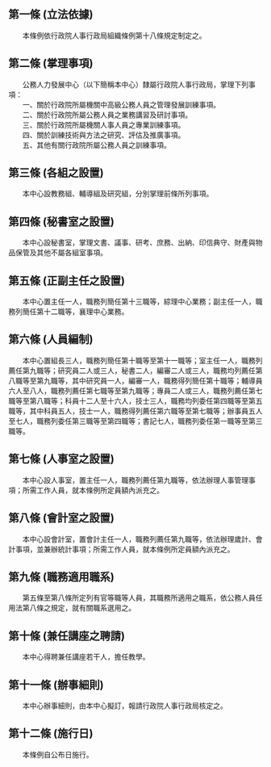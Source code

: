 第一條 (立法依據)
-----------------
　　本條例依行政院人事行政局組織條例第十八條規定制定之。  


第二條 (掌理事項)
-----------------
　　公務人力發展中心（以下簡稱本中心）隸屬行政院人事行政局，掌理下列事項：  
　　一、關於行政院所屬機關中高級公務人員之管理發展訓練事項。  
　　二、關於行政院所屬公務人員之業務講習及研討事項。  
　　三、關於行政院所屬機關人事人員之專業訓練事項。  
　　四、關於訓練技術與方法之研究、評估及推廣事項。  
　　五、其他有關行政院所屬公務人員之訓練事項。  


第三條 (各組之設置)
-------------------
　　本中心設教務組、輔導組及研究組，分別掌理前條所列事項。  


第四條 (秘書室之設置)
---------------------
　　本中心設秘書室，掌理文書、議事、研考、庶務、出納、印信典守、財產與物品保管及其他不屬各組室事項。  


第五條 (正副主任之設置)
-----------------------
　　本中心置主任一人，職務列簡任第十三職等，綜理中心業務；副主任一人，職務列簡任第十二職等，襄理中心業務。  


第六條 (人員編制)
-----------------
　　本中心置組長三人，職務列簡任第十職等至第十一職等；室主任一人，職務列薦任第九職等；研究員二人或三人，秘書二人，編審二人或三人，職務均列薦任第八職等至第九職等，其中研究員一人，編審一人，職務得列簡任第十職等；輔導員六人至八人，職務列薦任第七職等至第九職等；專員二人或三人，職務列薦任第七職等至第八職等；科員十二人至十六人，技士三人，職務均列委任第四職等至第五職等，其中科員五人，技士一人，職務得列薦任第六職等至第七職等；辦事員五人至七人，職務列委任第三職等至第四職等；書記七人，職務列委任第一職等至第三職等。  


第七條 (人事室之設置)
---------------------
　　本中心設人事室，置主任一人，職務列薦任第九職等，依法辦理人事管理事項；所需工作人員，就本條例所定員額內派充之。  


第八條 (會計室之設置)
---------------------
　　本中心設會計室，置會計主任一人，職務列薦任第九職等，依法辦理歲計、會計事項，並兼辦統計事項；所需工作人員，就本條例所定員額內派充之。  


第九條 (職務適用職系)
---------------------
　　第五條至第八條所定列有官等職等人員，其職務所適用之職系，依公務人員任用法第八條之規定，就有關職系選用之。  


第十條 (兼任講座之聘請)
-----------------------
　　本中心得聘兼任講座若干人，擔任教學。  


第十一條 (辦事細則)
-------------------
　　本中心辦事細則，由本中心擬訂，報請行政院人事行政局核定之。  


第十二條 (施行日)
-----------------
　　本條例自公布日施行。